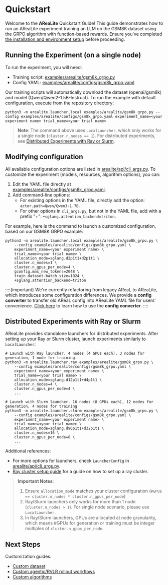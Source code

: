 # Quickstart

Welcome to the **AReaLite** Quickstart Guide!
This guide demonstrates how to run an AReaLite experiment training an LLM on the GSM8K dataset using the GRPO algorithm with function-based rewards.
Ensure you've completed [the installation and environment setup](installation.md) before proceeding.

## Running the Experiment (on a single node)

To run the experiment, you will need:
- Training script: [examples/arealite/gsm8k_grpo.py](../../examples/arealite/gsm8k_grpo.py)
- Config YAML: [examples/arealite/configs/gsm8k_grpo.yaml](../../examples/arealite/configs/gsm8k_grpo.yaml)

Our training scripts will automatically download the dataset (openai/gsm8k) and model (Qwen/Qwen2-1.5B-Instruct).
To run the example with default configuration, execute from the repository directory:
```
python3 -m arealite.launcher.local examples/arealite/gsm8k_grpo.py --config examples/arealite/configs/gsm8k_grpo.yaml experiment_name=<your experiment name> trial_name=<your trial name>
```

> **Note**: The command above uses `LocalLauncher`, which only works for a single node (`cluster.n_nodes == 1`). For  distributed experiments, see [Distributed Experiments with Ray or Slurm](quickstart_arealite.md#distributed-experiments-with-ray-or-slurm).

## Modifying configuration

All available configuration options are listed in [arealite/api/cli_args.py](https://github.com/inclusionAI/AReaL/blob/main/arealite/api/cli_args.py). 
To customize the experiment (models, resources, algorithm options), you can:
1. Edit the YAML file directly at [examples/arealite/configs/gsm8k_grpo.yaml](../../examples/arealite/configs/gsm8k_grpo.yaml).
2. Add command-line options:
   - For existing options in the YAML file, directly add the option: `actor.path=Qwen/Qwen3-1.7B`.
   - For other options in `cli_args.py`, but not in the YAML file, add with a prefix "+": `+sglang.attention_backend=triton`.

<!--
1. Adding command line options. For entries that exist in the config YAML, you could directly add the options after your command. For example: `actor.path=Qwen/Qwen3-1.7B`. For other options in `cli_args.py` but not in YAML, you could add these options with a prefix "+". For example: `+sglang.attention_backend=triton`. 
-->

For example, here is the command to launch a customized configuration, based on our GSM8K GRPO example:
```
python3 -m arealite.launcher.local examples/arealite/gsm8k_grpo.py \
    --config examples/arealite/configs/gsm8k_grpo.yaml \
    experiment_name=<your experiment name> \
    trial_name=<your trial name> \
    allocation_mode=sglang.d2p1t1+d2p1t1 \
    cluster.n_nodes=1 \
    cluster.n_gpus_per_node=4 \
    gconfig.max_new_tokens=2048 \
    train_dataset.batch_size=1024 \
    +sglang.attention_backend=triton
```

::::{important}
We're currently refactoring from legacy AReaL to AReaLite, which introduces some configuration differences.  We provide a **config converter** to transfer old AReaL config into AReaLite YAML file for users' convenience. [Click here](xxx) to learn how to use the **config converter**. 
::::

## Distributed Experiments with Ray or Slurm

AReaLite provides standalone launchers for distributed experiments. After setting up your Ray or Slurm cluster, launch experiments similarly to `LocalLauncher`:

```
# Launch with Ray launcher. 4 nodes (4 GPUs each), 3 nodes for generation, 1 node for training.
python3 -m arealite.launcher.ray examples/arealite/gsm8k_grpo.py \
    --config examples/arealite/configs/gsm8k_grpo.yaml \
    experiment_name=<your experiment name> \
    trial_name=<your trial name> \
    allocation_mode=sglang.d12p1t1+d4p1t1 \
    cluster.n_nodes=4 \
    cluster.n_gpus_per_node=4 \
    ...

# Launch with Slurm launcher. 16 nodes (8 GPUs each), 12 nodes for generation, 4 nodes for training
python3 -m arealite.launcher.slurm examples/arealite/gsm8k_grpo.py \
    --config examples/arealite/configs/gsm8k_grpo.yaml \
    experiment_name=<your experiment name> \
    trial_name=<your trial name> \
    allocation_mode=sglang.d96p1t1+d32p1t1 \
    cluster.n_nodes=16 \
    cluster.n_gpus_per_node=8 \
    ...
```

Additional references:
- For more options for launchers, check `LauncherConfig` in [arealite/api/cli_args.py](https://github.com/inclusionAI/AReaL/blob/main/arealite/api/cli_args.py).
- [Ray cluster setup guide](installation.md#optional-launch-ray-cluster-for-distributed-training) for a guide on how to set up a ray cluster. 

> **Important Notes**:
> 1. Ensure `allocation_mode` matches your cluster configuration (`#GPUs == cluster.n_nodes * cluster.n_gpus_per_node`)
> 2. Ray/Slurm launchers only works for more than 1 node (`cluster.n_nodes > 1`). For single node scenario, please use `LocalLauncher`.
> 3. In Ray/Slurm launchers, GPUs are allocated at node granularity, which means #GPUs for generation or training must be integer multiples of `cluster.n_gpus_per_node`.

<!--
> **Notes**: Before launching distributed experiments, please check if your `allocation_mode` matches your cluster configuration. Make sure #GPUs allocated by `allocation_mode` equals to `cluster.n_nodes * cluster.n_gpus_per_node`. 
> **Note**: Ray and Slurm launchers only work for distributed experiments with more than 1 node (`cluster.n_nodes > 1`). They allocate GPUs for training and generation at the granularity of **nodes**, which means the number of GPUs allocated for generation and training must be integer multiples of `cluster.n_gpus_per_node`.
-->

## Next Steps

<!--
1. Check [Getting Started with AReaLite](../arealite/gsm8k_grpo.md) for a complete code walkthrough on the GRPO GSM8K Example.
-->

Customization guides:
- [Custom dataset](../customization/dataset.md)
- [Custom agentic/RVLR rollout workflows](../customization/agent.md)
- [Custom algorithms](../customization/algorithm.md)
